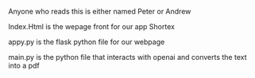 Anyone who reads this is either named Peter or Andrew


Index.Html is the wepage front for our app Shortex

appy.py is the flask python file for our webpage

main.py is the python file that interacts with openai and converts the text into a pdf
